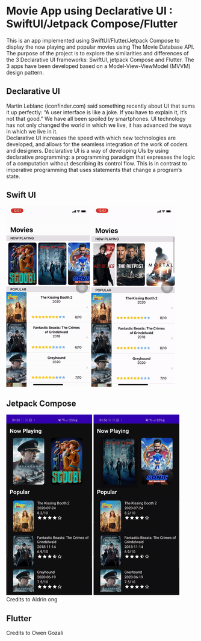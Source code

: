 # Movie App using Declarative UI : SwiftUI/Jetpack Compose/Flutter
This is an app implemented using SwiftUI/Flutter/Jetpack Compose to display the now playing and popular movies using The Movie Database API. The purpose of the project is to explore the similarities and differences of the 3 Declarative UI frameworks: SwiftUI, jetpack Compose and Flutter. The 3 apps have been developed based on a Model-View-ViewModel (MVVM) design pattern.
## Declarative UI
Martin Leblanc (iconfinder.com) said something recently about UI that sums it up perfectly: “A user interface is like a joke. If you have to explain it, it’s not that good.” We have all been spoiled by smartphones. UI technology has not only changed the world in which we live, it has advanced the ways in which we live in it. <br>Declarative UI increases the speed with which new technologies are developed, and allows for the seamless integration of the work of coders and designers. Declarative UI is a way of developing UIs by using declarative programming: a programming paradigm that expresses the logic of a computation without describing its control flow. This is in contrast to imperative programming that uses statements that change a program’s state.
## Swift UI
![SwiftUI TMDB Demo](media/front-swiftui.gif)
![SwiftUI TMDB Demo](media/end-swiftui.gif)<br>
## Jetpack Compose
![Jetpack Compose TMDB Demo](media/front-jetpack.gif)
![Jetpack Compose TMDB Demo](media/end-jetpack.gif)<br>
Credits to Aldrin ong
## Flutter
Credits to Owen Gozali
